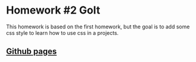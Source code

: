 # Homework #2 GoIt
This homework is based on the first homework, but the goal is to add some css style to learn how to use css in a projects.

## [Github pages](https://skyzary.github.io/goit-markup-hw-02/)
